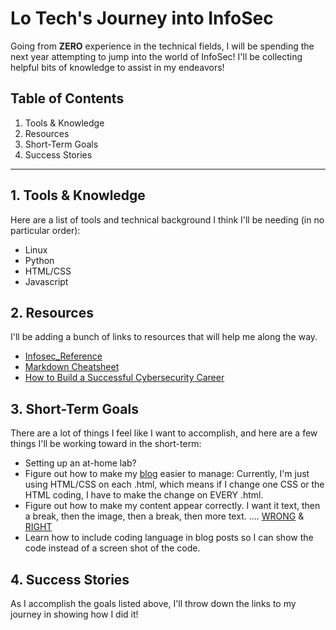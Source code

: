 # Lo Tech's Journey into InfoSec
Going from **ZERO** experience in the technical fields, I will be spending the next year attempting to jump into the world of InfoSec! I'll be collecting helpful bits of knowledge to assist in my endeavors!

## Table of Contents
1. Tools & Knowledge
2. Resources
3. Short-Term Goals
4. Success Stories
---

## 1. Tools & Knowledge
Here are a list of tools and technical background I think I'll be needing (in no particular order):
* Linux
* Python
* HTML/CSS
* Javascript

## 2. Resources
I'll be adding a bunch of links to resources that will help me along the way.
* [Infosec_Reference](https://github.com/rmusser01/Infosec_Reference/blob/master/Sphinx/README.md)
* [Markdown Cheatsheet](https://github.com/adam-p/markdown-here/wiki/Markdown-Cheatsheet)
* [How to Build a Successful Cybersecurity Career](https://danielmiessler.com/blog/build-successful-infosec-career/)

## 3. Short-Term Goals
There are a lot of things I feel like I want to accomplish, and here are a few things I'll be working toward in the short-term:
* Setting up an at-home lab?
* Figure out how to make my [blog](https://thelotech.github.io) easier to manage: Currently, I'm just using HTML/CSS on each .html, which means if I change one CSS or the HTML coding, I have to make the change on EVERY .html.
* Figure out how to make my content appear correctly. I want it text, then a break, then the image, then a break, then more text.
....  [WRONG](wrongcode.png "The wrong coding way") & [RIGHT](rightcode.png "The correct coding way")
* Learn how to include coding language in blog posts so I can show the code instead of a screen shot of the code.

## 4. Success Stories
As I accomplish the goals listed above, I'll throw down the links to my journey in showing how I did it!
